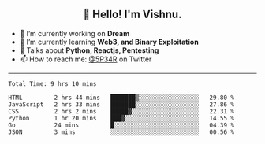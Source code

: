 <h2 align="center">👋 Hello! I'm Vishnu.</h2>


- 🔭 I’m currently working on **Dream**
- 🌱 I’m currently learning **Web3, and Binary Exploitation**
- 💬 Talks about **Python, Reactjs, Pentesting**
- 📫 How to reach me: [@5P34R](https://twitter.com/Vishnu27302693) on Twitter

---
<!--START_SECTION:waka-->

```text
Total Time: 9 hrs 10 mins

HTML         2 hrs 44 mins   ███████▒░░░░░░░░░░░░░░░░░   29.80 %
JavaScript   2 hrs 33 mins   ███████░░░░░░░░░░░░░░░░░░   27.86 %
CSS          2 hrs 2 mins    █████▓░░░░░░░░░░░░░░░░░░░   22.31 %
Python       1 hr 20 mins    ███▓░░░░░░░░░░░░░░░░░░░░░   14.55 %
Go           24 mins         █░░░░░░░░░░░░░░░░░░░░░░░░   04.39 %
JSON         3 mins          ░░░░░░░░░░░░░░░░░░░░░░░░░   00.56 %
```

<!--END_SECTION:waka-->

